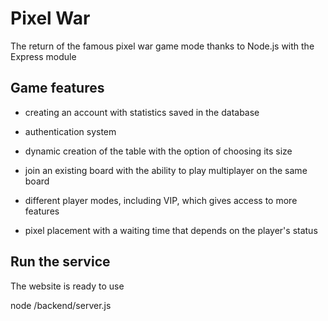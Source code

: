 # Pixel War

The return of the famous pixel war game mode thanks to Node.js with the Express module

## Game features

- creating an account with statistics saved in the database

- authentication system

- dynamic creation of the table with the option of choosing its size

- join an existing board with the ability to play multiplayer on the same board

- different player modes, including VIP, which gives access to more features

- pixel placement with a waiting time that depends on the player's status


## Run the service

The website is ready to use

node /backend/server.js